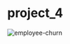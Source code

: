 # project_4

![employee-churn](https://github.com/juliodelacruzz/project_4/assets/149534473/747eb8af-cb3c-4d48-823c-a7b013455f42)
